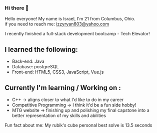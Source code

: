 ### Hi there 👋

<!--
**Israel-Ryan/Israel-Ryan** is a ✨ _special_ ✨ repository because its `README.md` (this file) appears on your GitHub profile.
-->

Hello everyone! My name is Israel, I'm 21 from Columbus, Ohio. <br>
    if you need to reach me: izzyryan603@yahoo.com

I recently finished a full-stack development bootcamp - Tech Elevator!

## I learned the following: <br>
 - Back-end: Java <br>
 - Database: postgreSQL <br>
 - Front-end: HTML5, CSS3, JavaScript, Vue.js <br>
 
## Currently I'm learning / Working on : <br>
 - C++ -> aligns closer to what I'd like to do in my career <br>
 - Competitive Programming -> I think it'd be a fun side hobby! <br>
 - MTG website -> finishing up and polishing my final capstone into a better representation of my skills and abilities <br>

Fun fact about me: My rubik's cube personal best solve is 13.5 seconds
